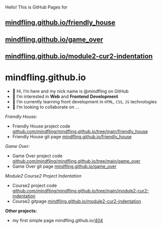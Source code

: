 Hello! This is GitHub Pages for
## [mindfling.github.io/friendly_house](https://mindfling.github.io/friendly_house)
## [mindfling.github.io/game_over](https://mindfling.github.io/game_over)
## [mindfling.github.io/module2-cur2-indentation](https://mindfling.github.io/module2-cur2-indentation/)
# mindfling.github.io


- 👋 Hi, I’m here and my nick name is @mindfling on GitHub
- 👀 I’m interested in **Web** and **Frontend** **Development**
- 🌱 I’m currently learning front development in `HTML`, `CSS`, `JS` technologies
- 💞️ I’m looking to collaborate on ...
<!-- - 📫 How to reach me here ... -->


*Friendly House:*
- Friendly House project code [github.com/mindfling/mindfling.github.io/tree/main/friendly_house](https://github.com/mindfling/mindfling.github.io/tree/main/friendly_house)
- Friendly House git page [mindfling.github.io/friendly_house](https://mindfling.github.io/friendly_house)


*Game Over:*
- Game Over project code [github.com/mindfling/mindfling.github.io/tree/main/game_over](https://github.com/mindfling/mindfling.github.io/tree/main/game_over)
- Game Over git page [mindfling.github.io/game_over](https://mindfling.github.io/game_over)


*Module2 Course2 Project Indentation*
- Course2 project code [github.com/mindfling/mindfling.github.io/tree/main/module2-cur2-indentation](https://github.com/mindfling/mindfling.github.io/tree/main/module2-cur2-indentation)
- Course2 gitpage [mindfling.github.io/module2-cur2-indentation](https://mindfling.github.io/module2-cur2-indentation)




<!---
mindfling/mindfling is a ✨ special ✨ repository because its `README.md` (this file) appears on your GitHub profile.
You can click the Preview link to take a look at your changes.
--->
**Other projects:**
- my first simple page mindfling.github.io/[404](https://mindfling.github.io/404)

<!-- my [iPhone13 code](https://github.com/mindfling/mindfling.github.io/tree/main/iphone13) project page mindfling.github.io/[iPhone13](https://mindfling.github.io/iphone13) -->



